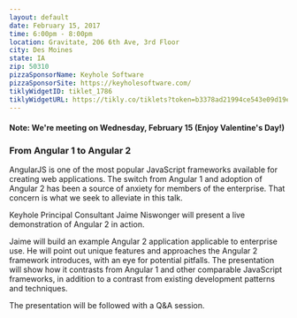 ```yaml
---
layout: default
date: February 15, 2017
time: 6:00pm - 8:00pm
location: Gravitate, 206 6th Ave, 3rd Floor
city: Des Moines
state: IA
zip: 50310
pizzaSponsorName: Keyhole Software
pizzaSponsorSite: https://keyholesoftware.com/
tiklyWidgetID: tiklet_1786
tiklyWidgetURL: https://tikly.co/tiklets?token=b3378ad21994ce543e09d19ed1ae2fa13f6cac07
---
```


#### **Note:** We're meeting on **Wednesday**, February 15 (Enjoy Valentine's Day!)

### From Angular 1 to Angular 2

AngularJS is one of the most popular JavaScript frameworks available for creating web applications. The switch from Angular 1 and adoption of Angular 2 has been a source of anxiety for members of the enterprise. That concern is what we seek to alleviate in this talk.

Keyhole Principal Consultant Jaime Niswonger will present a live demonstration of Angular 2 in action.

Jaime will build an example Angular 2 application applicable to enterprise use. He will point out unique features and approaches the Angular 2 framework introduces, with an eye for potential pitfalls. The presentation will show how it contrasts from Angular 1 and other comparable JavaScript frameworks, in addition to a contrast from existing development patterns and techniques.

The presentation will be followed with a Q&A session.
